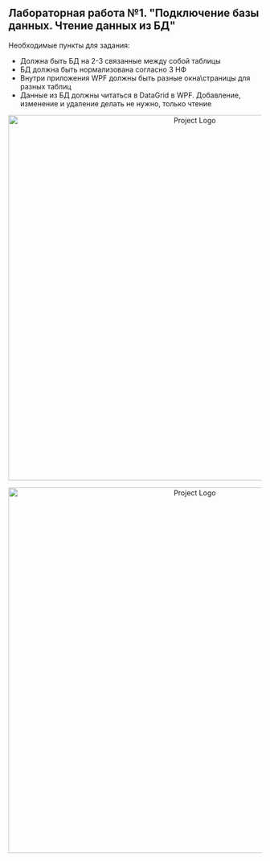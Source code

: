 ## Лабораторная работа №1. "Подключение базы данных. Чтение данных из БД"
Необходимые пункты для задания:
- Должна быть БД на 2-3 связанные между собой таблицы
- БД должна быть нормализована согласно 3 НФ
- Внутри приложения WPF должны быть разные окна\страницы для разных таблиц
- Данные из БД должны читаться в DataGrid в WPF. Добавление, изменение и удаление делать не нужно, только чтение

<p align="center">
      <img src="https://i.ibb.co/0Cr9m0k/image.png" alt="Project Logo" width="726">
</p>
<p align="center">
      <img src="https://i.ibb.co/RNTGyCZ/image.png" alt="Project Logo" width="726">
</p>


